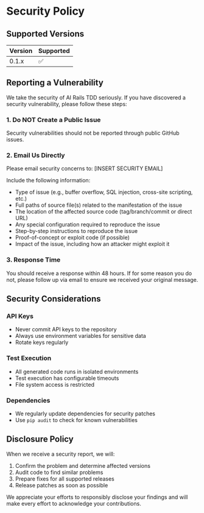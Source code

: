 # Security Policy

## Supported Versions

| Version | Supported          |
| ------- | ------------------ |
| 0.1.x   | :white_check_mark: |

## Reporting a Vulnerability

We take the security of AI Rails TDD seriously. If you have discovered a security vulnerability, please follow these steps:

### 1. Do NOT Create a Public Issue

Security vulnerabilities should not be reported through public GitHub issues.

### 2. Email Us Directly

Please email security concerns to: [INSERT SECURITY EMAIL]

Include the following information:
- Type of issue (e.g., buffer overflow, SQL injection, cross-site scripting, etc.)
- Full paths of source file(s) related to the manifestation of the issue
- The location of the affected source code (tag/branch/commit or direct URL)
- Any special configuration required to reproduce the issue
- Step-by-step instructions to reproduce the issue
- Proof-of-concept or exploit code (if possible)
- Impact of the issue, including how an attacker might exploit it

### 3. Response Time

You should receive a response within 48 hours. If for some reason you do not, please follow up via email to ensure we received your original message.

## Security Considerations

### API Keys
- Never commit API keys to the repository
- Always use environment variables for sensitive data
- Rotate keys regularly

### Test Execution
- All generated code runs in isolated environments
- Test execution has configurable timeouts
- File system access is restricted

### Dependencies
- We regularly update dependencies for security patches
- Use `pip audit` to check for known vulnerabilities

## Disclosure Policy

When we receive a security report, we will:

1. Confirm the problem and determine affected versions
2. Audit code to find similar problems
3. Prepare fixes for all supported releases
4. Release patches as soon as possible

We appreciate your efforts to responsibly disclose your findings and will make every effort to acknowledge your contributions.